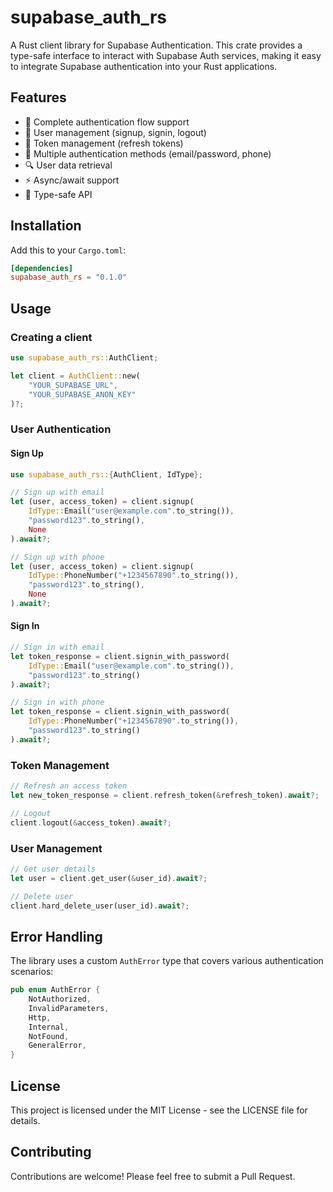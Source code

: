 # supabase_auth_rs

A Rust client library for Supabase Authentication. This crate provides a type-safe interface to interact with Supabase Auth services, making it easy to integrate Supabase authentication into your Rust applications.

## Features

- 🔐 Complete authentication flow support
- 👤 User management (signup, signin, logout)
- 🔄 Token management (refresh tokens)
- 📱 Multiple authentication methods (email/password, phone)
- 🔍 User data retrieval
- ⚡ Async/await support
- 🦀 Type-safe API

## Installation

Add this to your `Cargo.toml`:

```toml
[dependencies]
supabase_auth_rs = "0.1.0"
```

## Usage

### Creating a client

```rust
use supabase_auth_rs::AuthClient;

let client = AuthClient::new(
    "YOUR_SUPABASE_URL",
    "YOUR_SUPABASE_ANON_KEY"
)?;
```

### User Authentication

#### Sign Up
```rust
use supabase_auth_rs::{AuthClient, IdType};

// Sign up with email
let (user, access_token) = client.signup(
    IdType::Email("user@example.com".to_string()),
    "password123".to_string(),
    None
).await?;

// Sign up with phone
let (user, access_token) = client.signup(
    IdType::PhoneNumber("+1234567890".to_string()),
    "password123".to_string(),
    None
).await?;
```

#### Sign In
```rust
// Sign in with email
let token_response = client.signin_with_password(
    IdType::Email("user@example.com".to_string()),
    "password123".to_string()
).await?;

// Sign in with phone
let token_response = client.signin_with_password(
    IdType::PhoneNumber("+1234567890".to_string()),
    "password123".to_string()
).await?;
```

### Token Management

```rust
// Refresh an access token
let new_token_response = client.refresh_token(&refresh_token).await?;

// Logout
client.logout(&access_token).await?;
```

### User Management

```rust
// Get user details
let user = client.get_user(&user_id).await?;

// Delete user
client.hard_delete_user(user_id).await?;
```

## Error Handling

The library uses a custom `AuthError` type that covers various authentication scenarios:

```rust
pub enum AuthError {
    NotAuthorized,
    InvalidParameters,
    Http,
    Internal,
    NotFound,
    GeneralError,
}
```

## License

This project is licensed under the MIT License - see the LICENSE file for details.

## Contributing

Contributions are welcome! Please feel free to submit a Pull Request.

